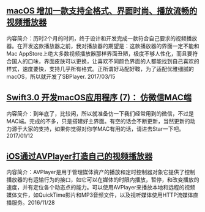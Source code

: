 


## [macOS 增加一款支持全格式、界面时尚、播放流畅的视频播放器](1)

内容简介：历时2个月的时间，终于设计和开发完成一款符合自己要求的视频播放器。在开发这款播放器之前，我对播放器的期望是：这款播放器的界面一定不能和Mac AppStore上绝大多数视频播放器那样界面丑陋，极度不够人性化，而且要符合国人的口味，界面皮肤可以更换，让喜欢不同颜色界面的人都能找到自己喜欢的样式，速度要快，支持几乎所有格式。正所谓好马配好鞍，为了适配优雅细腻的macOS，所以就开发了SBPlayer.           2017/03/15


## [Swift3.0 开发macOS应用程序 (7)： 仿微信MAC端](2) 

内容简介：到年底了，比较闲，所以就准备仿一下我们经常用到的微信，不过是MAC端。完成的不多，只是搭建好主界面。有空的话会不断更新，当然更新的动力源于大家的支持，如果你觉得对你学MAC有用的话，请进去Star一下吧。 2017/01/12

## [iOS通过AVPlayer打造自己的视频播放器](3)

内容简介：AVPlayer是用于管理媒体资产的播放和定时控制器对象它提供了控制播放器的有运输行为的接口，如它可以在媒体的时限内播放，暂停，和改变播放的速度，并有定位各个动态点的能力。可以使用AVPlayer来播放本地和远程的视频媒体文件，如QuickTime影片和MP3音频文件，以及视听媒体使用HTTP流媒体直播服务。2016/11/28


